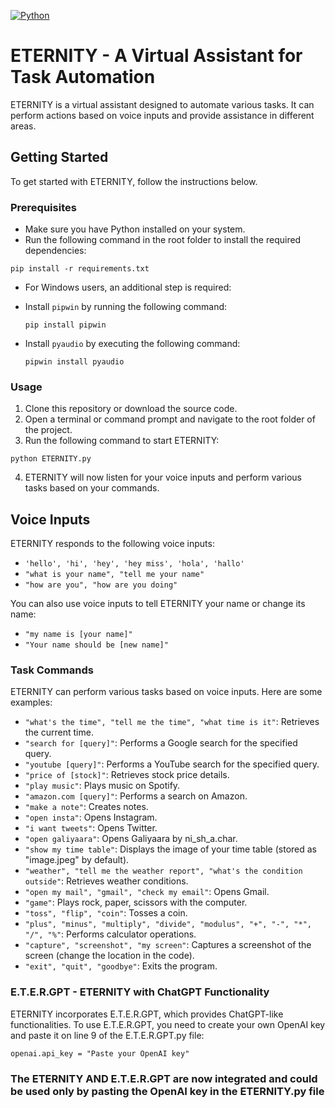 [![Python](https://img.shields.io/badge/python-3670A0?style=for-the-badge&logo=python&logoColor=ffdd54)](https://www.python.org/)

# ETERNITY - A Virtual Assistant for Task Automation

ETERNITY is a virtual assistant designed to automate various tasks. It can perform actions based on voice inputs and provide assistance in different areas.

## Getting Started

To get started with ETERNITY, follow the instructions below.

### Prerequisites

- Make sure you have Python installed on your system.
- Run the following command in the root folder to install the required dependencies:

```
pip install -r requirements.txt
```

- For Windows users, an additional step is required:
- Install `pipwin` by running the following command:

  ```
  pip install pipwin
  ```

- Install `pyaudio` by executing the following command:

  ```
  pipwin install pyaudio
  ```

### Usage

1. Clone this repository or download the source code.
2. Open a terminal or command prompt and navigate to the root folder of the project.
3. Run the following command to start ETERNITY:

```
python ETERNITY.py
```

4. ETERNITY will now listen for your voice inputs and perform various tasks based on your commands.

## Voice Inputs

ETERNITY responds to the following voice inputs:

- `'hello', 'hi', 'hey', 'hey miss', 'hola', 'hallo'`
- `"what is your name", "tell me your name"`
- `"how are you", "how are you doing"`

You can also use voice inputs to tell ETERNITY your name or change its name:

- `"my name is [your name]"`
- `"Your name should be [new name]"`

### Task Commands

ETERNITY can perform various tasks based on voice inputs. Here are some examples:

- `"what's the time", "tell me the time", "what time is it"`: Retrieves the current time.
- `"search for [query]"`: Performs a Google search for the specified query.
- `"youtube [query]"`: Performs a YouTube search for the specified query.
- `"price of [stock]"`: Retrieves stock price details.
- `"play music"`: Plays music on Spotify.
- `"amazon.com [query]"`: Performs a search on Amazon.
- `"make a note"`: Creates notes.
- `"open insta"`: Opens Instagram.
- `"i want tweets"`: Opens Twitter.
- `"open galiyaara"`: Opens Galiyaara by ni_sh_a.char.
- `"show my time table"`: Displays the image of your time table (stored as "image.jpeg" by default).
- `"weather", "tell me the weather report", "what's the condition outside"`: Retrieves weather conditions.
- `"open my mail", "gmail", "check my email"`: Opens Gmail.
- `"game"`: Plays rock, paper, scissors with the computer.
- `"toss", "flip", "coin"`: Tosses a coin.
- `"plus", "minus", "multiply", "divide", "modulus", "+", "-", "*", "/", "%"`: Performs calculator operations.
- `"capture", "screenshot", "my screen"`: Captures a screenshot of the screen (change the location in the code).
- `"exit", "quit", "goodbye"`: Exits the program.

### E.T.E.R.GPT - ETERNITY with ChatGPT Functionality

ETERNITY incorporates E.T.E.R.GPT, which provides ChatGPT-like functionalities. To use E.T.E.R.GPT, you need to create your own OpenAI key and paste it on line 9 of the E.T.E.R.GPT.py file:

```
openai.api_key = "Paste your OpenAI key"
```

### The ETERNITY AND E.T.E.R.GPT are now integrated and could be used only by pasting the OpenAI key in the ETERNITY.py file
